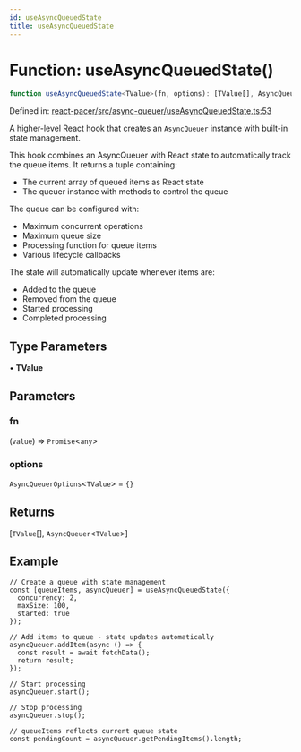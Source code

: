 ```yaml
---
id: useAsyncQueuedState
title: useAsyncQueuedState
---
```


<!-- DO NOT EDIT: this page is autogenerated from the type comments -->

# Function: useAsyncQueuedState()

```ts
function useAsyncQueuedState<TValue>(fn, options): [TValue[], AsyncQueuer<TValue>]
```

Defined in: [react-pacer/src/async-queuer/useAsyncQueuedState.ts:53](https://github.com/tanstack/pacer/blob/main/packages/react-pacer/src/async-queuer/useAsyncQueuedState.ts#L53)

A higher-level React hook that creates an `AsyncQueuer` instance with built-in state management.

This hook combines an AsyncQueuer with React state to automatically track the queue items.
It returns a tuple containing:
- The current array of queued items as React state
- The queuer instance with methods to control the queue

The queue can be configured with:
- Maximum concurrent operations
- Maximum queue size
- Processing function for queue items
- Various lifecycle callbacks

The state will automatically update whenever items are:
- Added to the queue
- Removed from the queue
- Started processing
- Completed processing

## Type Parameters

• **TValue**

## Parameters

### fn

(`value`) => `Promise`\<`any`\>

### options

`AsyncQueuerOptions`\<`TValue`\> = `{}`

## Returns

\[`TValue`[], `AsyncQueuer`\<`TValue`\>\]

## Example

```tsx
// Create a queue with state management
const [queueItems, asyncQueuer] = useAsyncQueuedState({
  concurrency: 2,
  maxSize: 100,
  started: true
});

// Add items to queue - state updates automatically
asyncQueuer.addItem(async () => {
  const result = await fetchData();
  return result;
});

// Start processing
asyncQueuer.start();

// Stop processing
asyncQueuer.stop();

// queueItems reflects current queue state
const pendingCount = asyncQueuer.getPendingItems().length;
```
